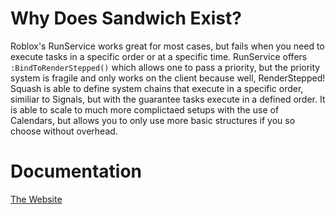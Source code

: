 # Why Does Sandwich Exist?

Roblox's RunService works great for most cases, but fails when you need to execute tasks in a specific order or at a specific time. RunService offers `:BindToRenderStepped()` which allows one to pass a priority, but the priority system is fragile and only works on the client because well, RenderStepped! Squash is able to define system chains that execute in a specific order, similiar to Signals, but with the guarantee tasks execute in a defined order. It is able to scale to much more complictaed setups with the use of Calendars, but allows you to only use more basic structures if you so choose without overhead.

# Documentation

[The Website](https://data-oriented-house.github.io/Sandwich/)